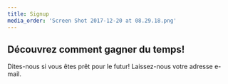 ```yaml
---
title: Signup
media_order: 'Screen Shot 2017-12-20 at 08.29.18.png'
---
```


## Découvrez comment gagner du temps!

Dites-nous si vous êtes prêt pour le futur! Laissez-nous votre adresse e-mail.